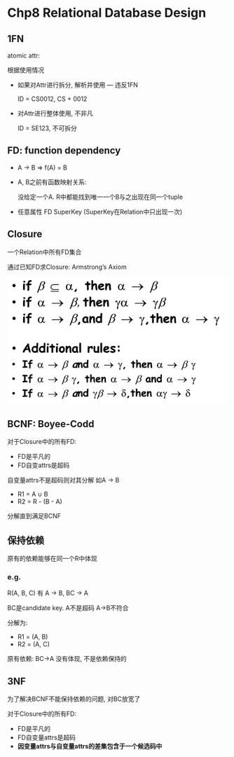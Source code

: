 # Chp8 **Relational Database Design**

## 1FN

atomic attr: 

根据使用情况

- 如果对Attr进行拆分, 解析并使用 — 违反1FN

  ID = CS0012, CS + 0012 

- 对Attr进行整体使用, 不非凡

  ID = SE123, 不可拆分

## FD: function dependency

- A -> B => f(A) = B

- A, B之前有函数映射关系: 

  没给定一个A. R中都能找到唯一一个B与之出现在同一个tuple

- 任意属性 FD SuperKey (SuperKey在Relation中只出现一次)

## Closure

一个Relation中所有FD集合

通过已知FD求Closure: Armstrong’s Axiom

![image-20190614231853361](ch8RelationalDatabaseDesign.assets/image-20190614231853361.png)

## BCNF: Boyee-Codd 

对于Closure中的所有FD: 

- FD是平凡的
- FD自变attrs是超码

自变量attrs不是超码则对其分解 如A -> B

- R1 = A ∪ B
- R2 = R - (B - A)

分解直到满足BCNF

## 保持依赖

原有的依赖能够在同一个R中体现

### e.g. 

R(A, B, C) 有 A -> B, BC -> A

BC是candidate key. A不是超码 A->B不符合

分解为:

- R1 = (A, B)
- R2 = (A, C)

原有依赖: BC->A 没有体现, 不是依赖保持的

## 3NF

为了解决BCNF不能保持依赖的问题, 对BC放宽了

对于Closure中的所有FD: 

- FD是平凡的
- FD自变量attrs是超码
- **因变量attrs与自变量attrs的差集包含于一个候选码中**

